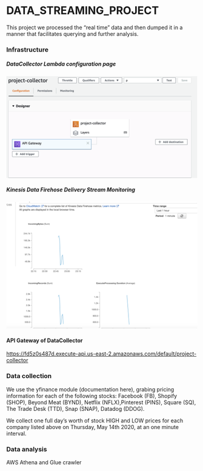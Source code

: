 # DATA_STREAMING_PROJECT

This project we processed the “real time” data and then dumped it in a manner that facilitates querying and further analysis.

### Infrastructure 

##### DataCollector Lambda configuration page

![img](https://github.com/Charlotte-01/DATA_STREAMING_PROJECT/blob/master/Lambda.png)

##### Kinesis Data Firehose Delivery Stream Monitoring

![img](https://github.com/Charlotte-01/DATA_STREAMING_PROJECT/blob/master/Monitoring.png)


#### API Gateway of DataCollector
https://fd5z0s487d.execute-api.us-east-2.amazonaws.com/default/project-collector

### Data collection
We use the yfinance module (documentation here), grabing pricing information for each of the following stocks:
Facebook (FB), Shopify (SHOP), Beyond Meat (BYND), Netflix (NFLX),Pinterest (PINS), Square (SQ), The Trade Desk (TTD), Snap (SNAP), Datadog (DDOG).

We collect one full day’s worth of stock HIGH and LOW prices for each company listed above on Thursday, May 14th 2020, at an one minute interval. 

### Data analysis
AWS Athena and Glue crawler